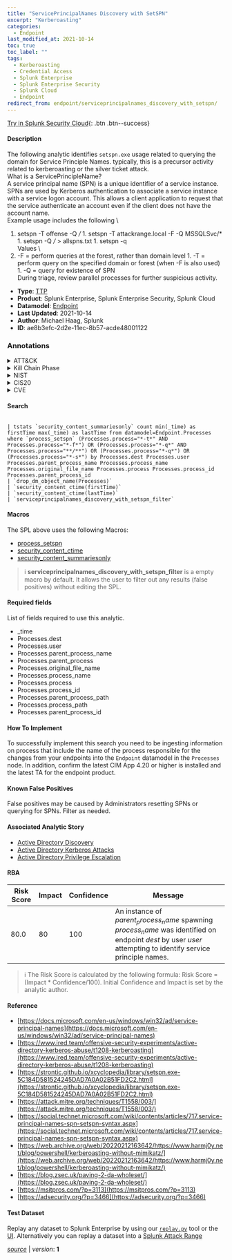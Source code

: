 ```yaml
---
title: "ServicePrincipalNames Discovery with SetSPN"
excerpt: "Kerberoasting"
categories:
  - Endpoint
last_modified_at: 2021-10-14
toc: true
toc_label: ""
tags:
  - Kerberoasting
  - Credential Access
  - Splunk Enterprise
  - Splunk Enterprise Security
  - Splunk Cloud
  - Endpoint
redirect_from: endpoint/serviceprincipalnames_discovery_with_setspn/
---
```




[Try in Splunk Security Cloud](https://www.splunk.com/en_us/cyber-security.html){: .btn .btn--success}

#### Description

The following analytic identifies `setspn.exe` usage related to querying the domain for Service Principle Names. typically, this is a precursor activity related to kerberoasting or the silver ticket attack. \
What is a ServicePrincipleName? \
A service principal name (SPN) is a unique identifier of a service instance. SPNs are used by Kerberos authentication to associate a service instance with a service logon account. This allows a client application to request that the service authenticate an account even if the client does not have the account name.\
Example usage includes the following \
1. setspn -T offense -Q */* 1. setspn -T attackrange.local -F -Q MSSQLSvc/* 1. setspn -Q */* &gt; allspns.txt 1. setspn -q \
Values \
1. -F = perform queries at the forest, rather than domain level 1. -T = perform query on the specified domain or forest (when -F is also used) 1. -Q = query for existence of SPN \
During triage, review parallel processes for further suspicious activity.

- **Type**: [TTP](https://github.com/splunk/security_content/wiki/Detection-Analytic-Types)
- **Product**: Splunk Enterprise, Splunk Enterprise Security, Splunk Cloud
- **Datamodel**: [Endpoint](https://docs.splunk.com/Documentation/CIM/latest/User/Endpoint)
- **Last Updated**: 2021-10-14
- **Author**: Michael Haag, Splunk
- **ID**: ae8b3efc-2d2e-11ec-8b57-acde48001122

### Annotations
<details>
  <summary>ATT&CK</summary>

<div markdown="1">

#### [ATT&CK](https://attack.mitre.org/)

| ID          | Technique   | Tactic         |
| ----------- | ----------- |--------------- |
| [T1558.003](https://attack.mitre.org/techniques/T1558/003/) | Kerberoasting | Credential Access |

</div>
</details>


<details>
  <summary>Kill Chain Phase</summary>

<div markdown="1">

* Exploitation


</div>
</details>


<details>
  <summary>NIST</summary>

<div markdown="1">

* DE.CM



</div>
</details>

<details>
  <summary>CIS20</summary>

<div markdown="1">

* CIS 10



</div>
</details>

<details>
  <summary>CVE</summary>

<div markdown="1">


</div>
</details>


#### Search

```

| tstats `security_content_summariesonly` count min(_time) as firstTime max(_time) as lastTime from datamodel=Endpoint.Processes where `process_setspn` (Processes.process="*-t*" AND Processes.process="*-f*") OR (Processes.process="*-q*" AND Processes.process="**/**") OR (Processes.process="*-q*") OR (Processes.process="*-s*") by Processes.dest Processes.user Processes.parent_process_name Processes.process_name Processes.original_file_name Processes.process Processes.process_id Processes.parent_process_id 
| `drop_dm_object_name(Processes)` 
| `security_content_ctime(firstTime)` 
| `security_content_ctime(lastTime)`
| `serviceprincipalnames_discovery_with_setspn_filter`
```

#### Macros
The SPL above uses the following Macros:
* [process_setspn](https://github.com/splunk/security_content/blob/develop/macros/process_setspn.yml)
* [security_content_ctime](https://github.com/splunk/security_content/blob/develop/macros/security_content_ctime.yml)
* [security_content_summariesonly](https://github.com/splunk/security_content/blob/develop/macros/security_content_summariesonly.yml)

> :information_source:
> **serviceprincipalnames_discovery_with_setspn_filter** is a empty macro by default. It allows the user to filter out any results (false positives) without editing the SPL.



#### Required fields
List of fields required to use this analytic.
* _time
* Processes.dest
* Processes.user
* Processes.parent_process_name
* Processes.parent_process
* Processes.original_file_name
* Processes.process_name
* Processes.process
* Processes.process_id
* Processes.parent_process_path
* Processes.process_path
* Processes.parent_process_id



#### How To Implement
To successfully implement this search you need to be ingesting information on process that include the name of the process responsible for the changes from your endpoints into the `Endpoint` datamodel in the `Processes` node. In addition, confirm the latest CIM App 4.20 or higher is installed and the latest TA for the endpoint product.
#### Known False Positives
False positives may be caused by Administrators resetting SPNs or querying for SPNs. Filter as needed.

#### Associated Analytic Story
* [Active Directory Discovery](/stories/active_directory_discovery)
* [Active Directory Kerberos Attacks](/stories/active_directory_kerberos_attacks)
* [Active Directory Privilege Escalation](/stories/active_directory_privilege_escalation)




#### RBA

| Risk Score  | Impact      | Confidence   | Message      |
| ----------- | ----------- |--------------|--------------|
| 80.0 | 80 | 100 | An instance of $parent_process_name$ spawning $process_name$ was identified on endpoint $dest$ by user $user$ attempting to identify service principle names. |


> :information_source:
> The Risk Score is calculated by the following formula: Risk Score = (Impact * Confidence/100). Initial Confidence and Impact is set by the analytic author.


#### Reference

* [https://docs.microsoft.com/en-us/windows/win32/ad/service-principal-names](https://docs.microsoft.com/en-us/windows/win32/ad/service-principal-names)
* [https://www.ired.team/offensive-security-experiments/active-directory-kerberos-abuse/t1208-kerberoasting](https://www.ired.team/offensive-security-experiments/active-directory-kerberos-abuse/t1208-kerberoasting)
* [https://strontic.github.io/xcyclopedia/library/setspn.exe-5C184D581524245DAD7A0A02B51FD2C2.html](https://strontic.github.io/xcyclopedia/library/setspn.exe-5C184D581524245DAD7A0A02B51FD2C2.html)
* [https://attack.mitre.org/techniques/T1558/003/](https://attack.mitre.org/techniques/T1558/003/)
* [https://social.technet.microsoft.com/wiki/contents/articles/717.service-principal-names-spn-setspn-syntax.aspx](https://social.technet.microsoft.com/wiki/contents/articles/717.service-principal-names-spn-setspn-syntax.aspx)
* [https://web.archive.org/web/20220212163642/https://www.harmj0y.net/blog/powershell/kerberoasting-without-mimikatz/](https://web.archive.org/web/20220212163642/https://www.harmj0y.net/blog/powershell/kerberoasting-without-mimikatz/)
* [https://blog.zsec.uk/paving-2-da-wholeset/](https://blog.zsec.uk/paving-2-da-wholeset/)
* [https://msitpros.com/?p=3113](https://msitpros.com/?p=3113)
* [https://adsecurity.org/?p=3466](https://adsecurity.org/?p=3466)



#### Test Dataset
Replay any dataset to Splunk Enterprise by using our [`replay.py`](https://github.com/splunk/attack_data#using-replaypy) tool or the [UI](https://github.com/splunk/attack_data#using-ui).
Alternatively you can replay a dataset into a [Splunk Attack Range](https://github.com/splunk/attack_range#replay-dumps-into-attack-range-splunk-server)




[*source*](https://github.com/splunk/security_content/tree/develop/detections/endpoint/serviceprincipalnames_discovery_with_setspn.yml) \| *version*: **1**